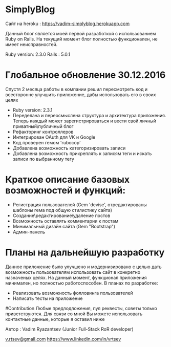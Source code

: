 # SimplyBlog

Сайт на heroku : https://vadim-simplyblog.herokuapp.com

Данный блог является моей первой разработкой с использованием Ruby on Rails. На текущий момент блог полностью функционален, не имеет неисправностей.

Ruby version: 2.3.0
Rails : 5.0.1

# Глобальное обновление 30.12.2016
Спустя 2 месяца работы в компании решил пересмотреть код и всесторонне улучшить приложение, дабы использовать его в своих целях
* Ruby version: 2.3.1
* Переделана и переосмыслена структура и архитектура приложения. Теперь каждый может зарегистрироваться и вести свой личный приватный\публичный блог
* Рефакторинг контроллеров
* Интегрирован OAuth для VK и Google
* Код проверен гемом 'rubocop'
* Добавлена возможность категоризировать записи
* Добавлена возможность прикреплять к записям теги и искать записи по выбранному тегу

# Краткое описание базовых возможностей и функций:
* Регистрация пользователей (Gem 'devise', отредактированы шаблоны гема под общую стилистику сайта)
* Создание\редактирование\удаление постов
* Возможность оставлять комментарии к постам
* Минимальный дизайн сайта (Gem "Bootstrap")
* Админ-панель

# Планы на дальнейшую разработку
Данное приложение было улучшено и модернизировано с целью дать возможность пользователям использовать сайт в конкретно назначеных целях. На данный момент, функционал приложения минимален, но полностью работоспособен. В планах по разработке:
* Реализовать возможность фолловинга пользователей
* Написать тесты на приложение

#Contribution
Любые предлодложения, пул реквесты, советы только приветствуются. Для связи со мной Вы можете использовать контактные данные, которые я оставил ниже

Автор : Vadim Ryazantsev (Junior Full-Stack RoR developer)

v.rtsev@gmail.com
https://www.linkedin.com/in/vrtsev
